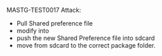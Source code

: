 MASTG-TEST0017
Attack:
  - Pull Shared preference file
  - modify  <boolean name="isLoggedIn" value="false" /> into <boolean name="isLoggedIn" value="true" />
  - push the new Shared Preference file into sdcard
  - move from sdcard to the correct package folder.
